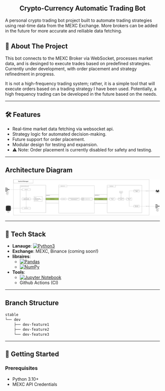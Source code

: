 <!-- Improved compatibility of back to top link: See: https://github.com/othneildrew/Best-README-Template/pull/73 -->
<!-- <a name="readme-top"></a> -->
<!--
*** Thanks for checking out the Best-README-Template. If you have a suggestion
*** that would make this better, please fork the repo and create a pull request
*** or simply open an issue with the tag "enhancement".
*** Don't forget to give the project a star!
*** Thanks again! Now go create something AMAZING! :D
-->



<!-- PROJECT SHIELDS -->
<!--
*** I'm using markdown "reference style" links for readability.
*** Reference links are enclosed in brackets [ ] instead of parentheses ( ).
*** See the bottom of this document for the declaration of the reference variables
*** for contributors-url, forks-url, etc. This is an optional, concise syntax you may use.
*** https://www.markdownguide.org/basic-syntax/#reference-style-links
-->
<!-- [![Contributors][contributors-shield]][contributors-url]
[![Forks][forks-shield]][forks-url]
[![Stargazers][stars-shield]][stars-url]
[![Issues][issues-shield]][issues-url]
[![MIT License][license-shield]][license-url]
[![LinkedIn][linkedin-shield]][linkedin-url] -->



<!-- PROJECT LOGO -->
<br />
<div align="center">


<h2 align="center">Crypto-Currency Automatic Trading Bot</h3>

  <p align="center">
    <!-- project_description -->
    <!-- <br /> -->
    <!-- <a href="https://github.com/JoohanJin/AutoCryptoTrading"><strong>Explore the docs »</strong></a> -->
    <!-- <br /> -->
    <!-- <br /> -->
    <!-- <a href="https://github.com/JoohanJin/AutoCryptoTrading">View Demo</a> -->
    <!-- · -->
    <!-- <a href="https://github.com/JoohanJin/AutoCryptoTrading/issues">Report Bug</a> -->
    <!-- · -->
    <!-- <a href="https://github.com/JoohanJin/AutoCryptoTrading/issues">Request Feature</a> -->
  </p>
</div>

A personal crypto trading bot project built to automate trading strategies using real-time data from the MEXC Exchange. More brokers can be added in the future for more accurate and reiliable data fetching.


<!-- TABLE OF CONTENTS -->
<!-- <details>
  <summary>Table of Contents</summary>
  <ol>
    <li>
      <a href="#about-the-project">About The Project</a>
      <ul>
        <li><a href="#built-with">Built With</a></li>
      </ul>
    </li>
    <li>
      <a href="#getting-started">Getting Started</a>
      <ul>
        <li><a href="#prerequisites">Prerequisites</a></li>
        <li><a href="#installation">Installation</a></li>
      </ul>
    </li>
    <li><a href="#usage">Usage</a></li>
    <li><a href="#roadmap">Roadmap</a></li>
    <li><a href="#contributing">Contributing</a></li>
    <li><a href="#license">License</a></li>
    <li><a href="#contact">Contact</a></li>
    <li><a href="#acknowledgments">Acknowledgments</a></li>
  </ol>
</details> -->



<!-- ABOUT THE PROJECT -->
## 📌 About The Project

<!-- [![Product Name Screen Shot][product-screenshot]](https://example.com) -->

This bot connects to the MEXC Broker via WebSocket, processes market data, and is desinged to execute trades based on predefined strategies. Currently under development, with order placement and strategy refinedment in progress.

It is not a high-frequency trading system; rather, it is a simple tool that will execute orders based on a trading strategy I have been used.
Potentially, a high frequency trading can be developed in the future based on the needs.

---

## 🛠️ Features
- Real-time market data fetching via websocket api.
- Strategy logic for automated decision-making.
- Future support for order placement.
- Modular design for testing and expansion.
- ⚠️ Note: Order placement is currently disabled for safety and testing.

<!-- <p align="right">(<a href="#readme-top">back to top</a>)</p> -->
---

## Architecture Diagram

![Architecture Diagram](https://github.com/JoohanJin/AutoCryptoTrading/blob/dev/Media/AutoTradingBot%20Diagram.png)

---

## 🧰 Tech Stack

* **Lanauge**: [![Python3][Python3-img]][Python3-url]
* **Exchange**: MEXC, Binance (coming soon!)
* **libraires**:
  * [![Pandas][Pandas-img]][Pandas-url]
  * [![NumPy][Numpy-img]][Numpy-url]
* **Tools**:
  * [![Jupyter Notebook][Jupyter-img]][Jupyter-url]
  * Github Actions (CI)

<!-- <p align="right">(<a href="#readme-top">back to top</a>)</p> -->

--- 

## Branch Structure

```text
stable
└── dev
    ├── dev-feature1
    ├── dev-feature2
    └── dev-feature3
```

---

## 🚀 Getting Started

### Prerequisites

- Python 3.10+
- MEXC API Credentials

<!-- GETTING STARTED -->
<!-- ## Getting Started -->

<!-- This is an example of how you may give instructions on setting up your project locally. -->
<!-- To get a local copy up and running follow these simple example steps. -->
<!-- ### Installation

1. Get a free API Key at [https://example.com](https://example.com)
2. Clone the repo
   ```sh
   git clone https://github.com/JoohanJin/AutoCryptoTrading.git
   ```
3. Install NPM packages
   ```sh
   npm install
   ```
4. Enter your API in `config.js`
   ```js
   const API_KEY = 'ENTER YOUR API';
   ```

<p align="right">(<a href="#readme-top">back to top</a>)</p> -->



<!-- USAGE EXAMPLES -->
<!-- ## Usage

Use this space to show useful examples of how a project can be used. Additional screenshots, code examples and demos work well in this space. You may also link to more resources.

_For more examples, please refer to the [Documentation](https://example.com)_

<p align="right">(<a href="#readme-top">back to top</a>)</p> -->



<!-- ROADMAP -->
<!-- ## Roadmap

- [ ] Feature 1
- [ ] Feature 2
- [ ] Feature 3
    - [ ] Nested Feature

See the [open issues](https://github.com/JoohanJin/AutoCryptoTrading/issues) for a full list of proposed features (and known issues). -->

<!-- <p align="right">(<a href="#readme-top">back to top</a>)</p> -->



<!-- CONTRIBUTING -->
<!-- ## Contributing

Contributions are what make the open source community such an amazing place to learn, inspire, and create. Any contributions you make are **greatly appreciated**.

If you have a suggestion that would make this better, please fork the repo and create a pull request. You can also simply open an issue with the tag "enhancement".
Don't forget to give the project a star! Thanks again!

1. Fork the Project
2. Create your Feature Branch (`git checkout -b feature/AmazingFeature`)
3. Commit your Changes (`git commit -m 'Add some AmazingFeature'`)
4. Push to the Branch (`git push origin feature/AmazingFeature`)
5. Open a Pull Request

<p align="right">(<a href="#readme-top">back to top</a>)</p> -->



<!-- LICENSE -->
<!-- ## License

Distributed under the MIT License. See `LICENSE.txt` for more information.

<p align="right">(<a href="#readme-top">back to top</a>)</p> -->



<!-- CONTACT -->
<!-- ## Contact

Your Name - [@twitter_handle](https://twitter.com/twitter_handle) - email@email_client.com

Project Link: [https://github.com/JoohanJin/AutoCryptoTrading](https://github.com/JoohanJin/AutoCryptoTrading) -->

<!-- <p align="right">(<a href="#readme-top">back to top</a>)</p> -->



<!-- ACKNOWLEDGMENTS -->
<!-- ## Acknowledgments

* []()
* []()
* []() -->

<!-- <p align="right">(<a href="#readme-top">back to top</a>)</p> -->



<!-- MARKDOWN LINKS & IMAGES -->
<!-- https://www.markdownguide.org/basic-syntax/#reference-style-links -->
[contributors-shield]: https://img.shields.io/github/contributors/github_username/repo_name.svg?style=for-the-badge
[contributors-url]: https://github.com/JoohanJin/AutoCryptoTrading/graphs/contributors
[forks-shield]: https://img.shields.io/github/forks/github_username/repo_name.svg?style=for-the-badge
[forks-url]: https://github.com/JoohanJin/AutoCryptoTrading/network/members
[stars-shield]: https://img.shields.io/github/stars/github_username/repo_name.svg?style=for-the-badge
[stars-url]: https://github.com/JoohanJin/AutoCryptoTrading/stargazers
[issues-shield]: https://img.shields.io/github/issues/github_username/repo_name.svg?style=for-the-badge
[issues-url]: https://github.com/JoohanJin/AutoCryptoTrading/issues
[license-shield]: https://img.shields.io/github/license/github_username/repo_name.svg?style=for-the-badge
[license-url]: https://github.com/JoohanJin/AutoCryptoTrading/blob/master/LICENSE.txt
[linkedin-shield]: https://img.shields.io/badge/-LinkedIn-black.svg?style=for-the-badge&logo=linkedin&colorB=555
[linkedin-url]: https://linkedin.com/in/linkedin_username
[product-screenshot]: images/screenshot.png
[Next.js]: https://img.shields.io/badge/next.js-000000?style=for-the-badge&logo=nextdotjs&logoColor=white
[Next-url]: https://nextjs.org/
[React.js]: https://img.shields.io/badge/React-20232A?style=for-the-badge&logo=react&logoColor=61DAFB
[React-url]: https://reactjs.org/
[Vue.js]: https://img.shields.io/badge/Vue.js-35495E?style=for-the-badge&logo=vuedotjs&logoColor=4FC08D
[Vue-url]: https://vuejs.org/
[Angular.io]: https://img.shields.io/badge/Angular-DD0031?style=for-the-badge&logo=angular&logoColor=white
[Angular-url]: https://angular.io/
[Svelte.dev]: https://img.shields.io/badge/Svelte-4A4A55?style=for-the-badge&logo=svelte&logoColor=FF3E00
[Svelte-url]: https://svelte.dev/
[Laravel.com]: https://img.shields.io/badge/Laravel-FF2D20?style=for-the-badge&logo=laravel&logoColor=white
[Laravel-url]: https://laravel.com
[Bootstrap.com]: https://img.shields.io/badge/Bootstrap-563D7C?style=for-the-badge&logo=bootstrap&logoColor=white
[Bootstrap-url]: https://getbootstrap.com
[JQuery.com]: https://img.shields.io/badge/jQuery-0769AD?style=for-the-badge&logo=jquery&logoColor=white
[JQuery-url]: https://jquery.com 
[Python3-img]: https://img.shields.io/badge/python-3670A0?style=for-the-badge&logo=python&logoColor=ffdd54
[Python3-url]: https://www.python.org/
[Jupyter-img]: https://img.shields.io/badge/jupyter-%23FA0F00.svg?style=for-the-badge&logo=jupyter&logoColor=white
[Jupyter-url]: https://jupyter.org/
[Numpy-img]: https://img.shields.io/badge/numpy-%23013243.svg?style=for-the-badge&logo=numpy&logoColor=white
[Numpy-url]: https://numpy.org/
[Pandas-img]: https://img.shields.io/badge/pandas-%23150458.svg?style=for-the-badge&logo=pandas&logoColor=white
[Pandas-url]: https://pandas.pydata.org/
